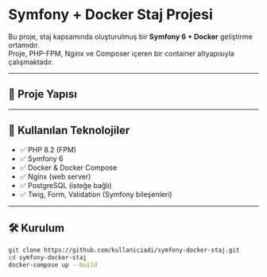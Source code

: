# Symfony + Docker Staj Projesi

Bu proje, staj kapsamında oluşturulmuş bir **Symfony 6 + Docker** geliştirme ortamıdır.  
Proje, PHP-FPM, Nginx ve Composer içeren bir container altyapısıyla çalışmaktadır.

---

## 🚀 Proje Yapısı


---

## 🧱 Kullanılan Teknolojiler

- ✅ PHP 8.2 (FPM)
- ✅ Symfony 6
- ✅ Docker & Docker Compose
- ✅ Nginx (web server)
- ✅ PostgreSQL (isteğe bağlı)
- ✅ Twig, Form, Validation (Symfony bileşenleri)

---

## 🛠️ Kurulum

```bash
git clone https://github.com/kullaniciadi/symfony-docker-staj.git
cd symfony-docker-staj
docker-compose up --build
